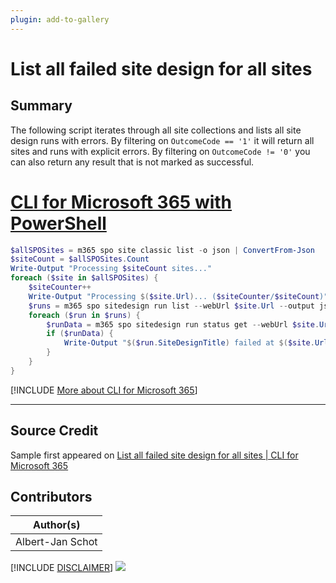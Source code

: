 ```yaml
---
plugin: add-to-gallery
---
```


# List all failed site design for all sites

## Summary

The following script iterates through all site collections and lists all site design runs with errors. By filtering on ``` OutcomeCode == '1' ``` it will return all sites and runs with explicit errors. By filtering on ``` OutcomeCode != '0' ```  you can also return any result that is not marked as successful.
 
# [CLI for Microsoft 365 with PowerShell](#tab/cli-m365-ps)
```powershell
$allSPOSites = m365 spo site classic list -o json | ConvertFrom-Json
$siteCount = $allSPOSites.Count
Write-Output "Processing $siteCount sites..."
foreach ($site in $allSPOSites) {
    $siteCounter++
    Write-Output "Processing $($site.Url)... ($siteCounter/$siteCount)"
    $runs = m365 spo sitedesign run list --webUrl $site.Url --output json | ConvertFrom-Json
    foreach ($run in $runs) {
        $runData = m365 spo sitedesign run status get --webUrl $site.Url --runId $run.ID --query '[?OutcomeCode == `1`]' --output json | ConvertFrom-Json
        if ($runData) {
            Write-Output "$($run.SiteDesignTitle) failed at $($site.Url) with id $($run.ID)"
        }
    }
}
```
[!INCLUDE [More about CLI for Microsoft 365](../../docfx/includes/MORE-CLIM365.md)]
***

## Source Credit

Sample first appeared on [List all failed site design for all sites | CLI for Microsoft 365](https://pnp.github.io/cli-microsoft365/sample-scripts/spo/list-failed-sitedesigns/)

## Contributors

| Author(s) |
|-----------|
| Albert-Jan Schot |


[!INCLUDE [DISCLAIMER](../../docfx/includes/DISCLAIMER.md)]
<img src="https://pnptelemetry.azurewebsites.net/script-samples/scripts/spo-list-failed-sitedesigns" aria-hidden="true" />
